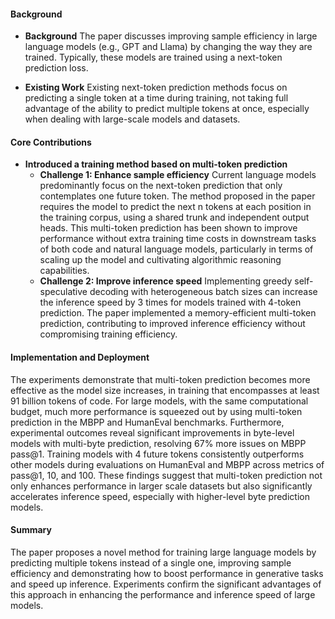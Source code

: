 #### Background
- **Background**
The paper discusses improving sample efficiency in large language models (e.g., GPT and Llama) by changing the way they are trained. Typically, these models are trained using a next-token prediction loss.
  
- **Existing Work**
Existing next-token prediction methods focus on predicting a single token at a time during training, not taking full advantage of the ability to predict multiple tokens at once, especially when dealing with large-scale models and datasets.

#### Core Contributions
- **Introduced a training method based on multi-token prediction**
  - **Challenge 1: Enhance sample efficiency**
    Current language models predominantly focus on the next-token prediction that only contemplates one future token. The method proposed in the paper requires the model to predict the next n tokens at each position in the training corpus, using a shared trunk and independent output heads. This multi-token prediction has been shown to improve performance without extra training time costs in downstream tasks of both code and natural language models, particularly in terms of scaling up the model and cultivating algorithmic reasoning capabilities.
  - **Challenge 2: Improve inference speed**
    Implementing greedy self-speculative decoding with heterogeneous batch sizes can increase the inference speed by 3 times for models trained with 4-token prediction. The paper implemented a memory-efficient multi-token prediction, contributing to improved inference efficiency without compromising training efficiency.

#### Implementation and Deployment
The experiments demonstrate that multi-token prediction becomes more effective as the model size increases, in training that encompasses at least 91 billion tokens of code. For large models, with the same computational budget, much more performance is squeezed out by using multi-token prediction in the MBPP and HumanEval benchmarks. Furthermore, experimental outcomes reveal significant improvements in byte-level models with multi-byte prediction, resolving 67% more issues on MBPP pass@1. Training models with 4 future tokens consistently outperforms other models during evaluations on HumanEval and MBPP across metrics of pass@1, 10, and 100. These findings suggest that multi-token prediction not only enhances performance in larger scale datasets but also significantly accelerates inference speed, especially with higher-level byte prediction models.

#### Summary
The paper proposes a novel method for training large language models by predicting multiple tokens instead of a single one, improving sample efficiency and demonstrating how to boost performance in generative tasks and speed up inference. Experiments confirm the significant advantages of this approach in enhancing the performance and inference speed of large models.